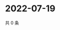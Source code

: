 # 2022-07-19

共 0 条

<!-- BEGIN WEIBO -->
<!-- 最后更新时间 Tue Jul 19 2022 14:20:06 GMT+0800 (China Standard Time) -->

<!-- END WEIBO -->

